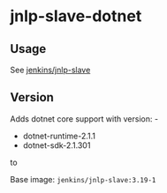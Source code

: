 ﻿# jnlp-slave-dotnet
 
 ## Usage
 
 See [jenkins/jnlp-slave](https://hub.docker.com/r/jenkins/jnlp-slave/)
 
 ## Version

Adds dotnet core support with version: -

+ dotnet-runtime-2.1.1
+ dotnet-sdk-2.1.301

to

Base image: `jenkins/jnlp-slave:3.19-1`

